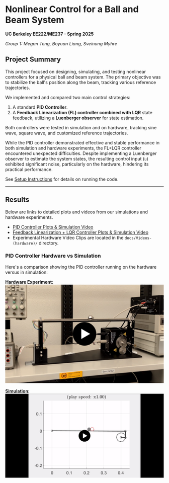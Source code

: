 # Nonlinear Control for a Ball and Beam System

**UC Berkeley EE222/ME237 - Spring 2025**

*Group 1: Megan Teng, Boyuan Liang, Sveinung Myhre*

## Project Summary

This project focused on designing, simulating, and testing nonlinear controllers for a physical ball and beam system. The primary objective was to stabilize the ball's position along the beam, tracking various reference trajectories.

We implemented and compared two main control strategies:
1.  A standard **PID Controller**.
2.  A **Feedback Linearization (FL) controller combined with LQR** state feedback, utilizing a **Luenberger observer** for state estimation.

Both controllers were tested in simulation and on hardware, tracking sine wave, square wave, and customized reference trajectories.

While the PID controller demonstrated effective and stable performance in both simulation and hardware experiments, the FL+LQR controller encountered unexpected difficulties. Despite implementing a Luenberger observer to estimate the system states, the resulting control input (`u`) exhibited significant noise, particularly on the hardware, hindering its practical performance.

See [Setup Instructions](docs/SETUP.md) for details on running the code.

-----------------------------------------------------------------------------
## Results

Below are links to detailed plots and videos from our simulations and hardware experiments.

- [PID Controller Plots & Simulation Video](docs/PID-controller-plots.md)
- [Feedback Linearization + LQR Controller Plots & Simulation Video](docs/FL-LQR-controller-plots.md)
- Experimental Hardware Video Clips are located in the `docs/Videos-(hardware)/` directory.

### PID Controller Hardware vs Simulation

Here's a comparison showing the PID controller running on the hardware versus in simulation:

**Hardware Experiment:**
[![PID Hardware Experiment](docs/thumbnail-video-experiment-hardware-pid-controller.png)](https://raw.githubusercontent.com/meganteng/Nonlinear-project-group-1/main/docs/Videos-(hardware)/PXL_20250430_201119682.mp4)

**Simulation:**
[![PID Simulator Tracking](docs/thumbnail-video-simulation-pid-controller.png)](https://raw.githubusercontent.com/meganteng/Nonlinear-project-group-1/main/docs/PID-Controller-Plots/PID-simulator-tracking.mp4)
